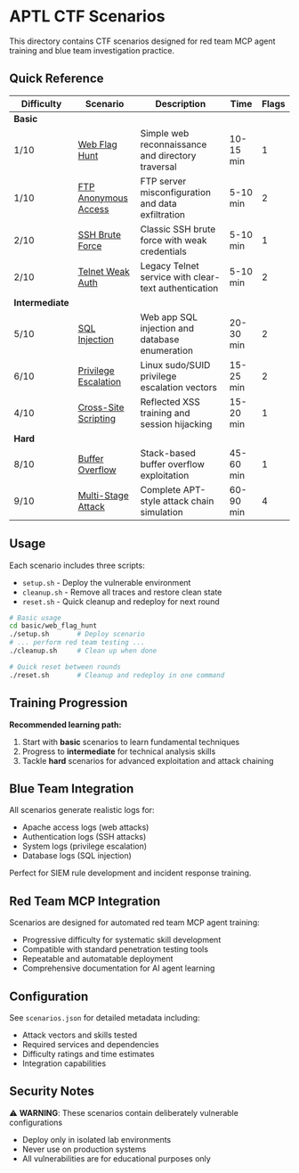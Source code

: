 # APTL CTF Scenarios

This directory contains CTF scenarios designed for red team MCP agent training and blue team investigation practice.

## Quick Reference

| Difficulty | Scenario | Description | Time | Flags |
|------------|----------|-------------|------|-------|
| **Basic** | | | | |
| 1/10 | [Web Flag Hunt](basic/web_flag_hunt/) | Simple web reconnaissance and directory traversal | 10-15 min | 1 |
| 1/10 | [FTP Anonymous Access](basic/ftp_anonymous_access/) | FTP server misconfiguration and data exfiltration | 5-10 min | 2 |
| 2/10 | [SSH Brute Force](basic/ssh_brute_force/) | Classic SSH brute force with weak credentials | 5-10 min | 1 |
| 2/10 | [Telnet Weak Auth](basic/telnet_weak_auth/) | Legacy Telnet service with clear-text authentication | 5-10 min | 2 |
| **Intermediate** | | | | |
| 5/10 | [SQL Injection](intermediate/sql_injection/) | Web app SQL injection and database enumeration | 20-30 min | 2 |
| 6/10 | [Privilege Escalation](intermediate/privilege_escalation/) | Linux sudo/SUID privilege escalation vectors | 15-25 min | 2 |
| 4/10 | [Cross-Site Scripting](intermediate/cross_site_scripting/) | Reflected XSS training and session hijacking | 15-20 min | 1 |
| **Hard** | | | | |
| 8/10 | [Buffer Overflow](hard/buffer_overflow/) | Stack-based buffer overflow exploitation | 45-60 min | 1 |
| 9/10 | [Multi-Stage Attack](hard/multi_stage_attack/) | Complete APT-style attack chain simulation | 60-90 min | 4 |

## Usage

Each scenario includes three scripts:
- `setup.sh` - Deploy the vulnerable environment
- `cleanup.sh` - Remove all traces and restore clean state  
- `reset.sh` - Quick cleanup and redeploy for next round

```bash
# Basic usage
cd basic/web_flag_hunt
./setup.sh       # Deploy scenario
# ... perform red team testing ...
./cleanup.sh     # Clean up when done

# Quick reset between rounds
./reset.sh       # Cleanup and redeploy in one command
```

## Training Progression

**Recommended learning path:**
1. Start with **basic** scenarios to learn fundamental techniques
2. Progress to **intermediate** for technical analysis skills
3. Tackle **hard** scenarios for advanced exploitation and attack chaining

## Blue Team Integration

All scenarios generate realistic logs for:
- Apache access logs (web attacks)
- Authentication logs (SSH attacks) 
- System logs (privilege escalation)
- Database logs (SQL injection)

Perfect for SIEM rule development and incident response training.

## Red Team MCP Integration

Scenarios are designed for automated red team MCP agent training:
- Progressive difficulty for systematic skill development
- Compatible with standard penetration testing tools
- Repeatable and automatable deployment
- Comprehensive documentation for AI agent learning

## Configuration

See `scenarios.json` for detailed metadata including:
- Attack vectors and skills tested
- Required services and dependencies
- Difficulty ratings and time estimates
- Integration capabilities

## Security Notes

⚠️ **WARNING**: These scenarios contain deliberately vulnerable configurations
- Deploy only in isolated lab environments
- Never use on production systems
- All vulnerabilities are for educational purposes only